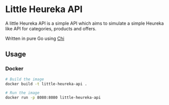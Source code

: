 # Little Heureka API
A little Heureka API is a simple API which aims to simulate a simple Heureka like API for categories, products and offers.

Written in pure Go using [Chi](https://github.com/go-chi/chi)

## Usage
### Docker
```bash
# Build the image
docker build -t little-heureka-api .
```

```bash
# Run the image
docker run -p 8080:8080 little-heureka-api
```


